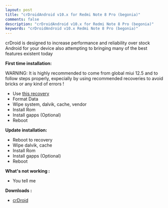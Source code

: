 ```yaml
---
layout: post
title: "crDroidAndroid v10.x for Redmi Note 8 Pro (begonia)"
comments: false
description: "crDroidAndroid v10.x for Redmi Note 8 Pro (begonia)"
keywords: "crDroidAndroid v10.x Redmi Note 8 Pro (begonia)"
---
```


crDroid is designed to increase performance and reliability over stock Android for your device also attempting to bringing many of the best features existent today

**First time installation:**

WARNING: It is highly recommended to come from global miui 12.5 and to follow steps properly, expecially by using recommended recoveries to avoid bricks or any kind of errors !

* Use [this recovery](https://devuploads.com/7d97o9v8e75n)
* Format Data
* Wipe system, dalvik, cache, vendor
* Install Rom
* Install gapps (Optional)
* Reboot

**Update installation:**

* Reboot to recovery
* Wipe dalvik, cache
* Install Rom
* Install gapps (Optional)
* Reboot

**What's not working :**

 * You tell me


**Downloads :**

 * [crDroid](https://crdroid.net/begonia/10)
